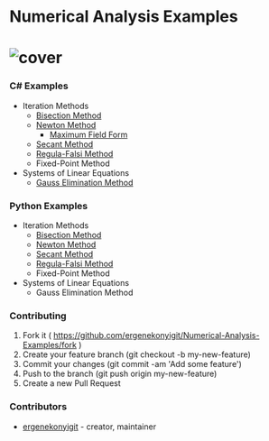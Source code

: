 # Numerical Analysis Examples
![cover](http://i.imgur.com/TXXVcwd.jpg)
============

### C# Examples
* Iteration Methods
  * [Bisection Method](https://github.com/ergenekonyigit/Numerical-Analysis-Examples/tree/master/C%23/BisectionMethod)
  * [Newton Method](https://github.com/ergenekonyigit/Numerical-Analysis-Examples/tree/master/C%23/NewtonMethod)
    * [Maximum Field Form](https://github.com/ergenekonyigit/Numerical-Analysis-Examples/tree/master/C%23/MaximumFieldForm)
  * [Secant Method](https://github.com/ergenekonyigit/Numerical-Analysis-Examples/tree/master/C%23/SecantMethod)
  * [Regula-Falsi Method](https://github.com/ergenekonyigit/Numerical-Analysis-Examples/tree/master/C%23/RegulaFalsiMethod)
  * Fixed-Point Method
* Systems of Linear Equations
  * [Gauss Elimination Method](https://github.com/ergenekonyigit/Numerical-Analysis-Examples/tree/master/C%23/GaussEliminationMethod)

### Python Examples
* Iteration Methods
  * [Bisection Method](https://github.com/ergenekonyigit/Numerical-Analysis-Examples/blob/master/Python/bisectionmethod.py)
  * [Newton Method](https://github.com/ergenekonyigit/Numerical-Analysis-Examples/blob/master/Python/newtonmethod.py)
  * [Secant Method](https://github.com/ergenekonyigit/Numerical-Analysis-Examples/blob/master/Python/secantmethod.py)
  * [Regula-Falsi Method](https://github.com/ergenekonyigit/Numerical-Analysis-Examples/blob/master/Python/regulafalsimethod.py)
  * Fixed-Point Method
* Systems of Linear Equations
  * Gauss Elimination Method

### Contributing

1. Fork it ( https://github.com/ergenekonyigit/Numerical-Analysis-Examples/fork )
2. Create your feature branch (git checkout -b my-new-feature)
3. Commit your changes (git commit -am 'Add some feature')
4. Push to the branch (git push origin my-new-feature)
5. Create a new Pull Request

### Contributors

- [ergenekonyigit](https://github.com/ergenekonyigit) - creator, maintainer
